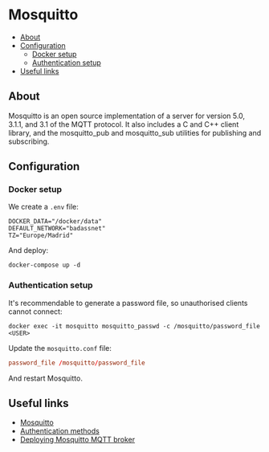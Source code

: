 # Mosquitto

- [About](#about)
- [Configuration](#configuration)
  * [Docker setup](#docker-setup)
  * [Authentication setup](#authentication-setup)
- [Useful links](#useful-links)

## About

Mosquitto is an open source implementation of a server for version 5.0, 3.1.1,
and 3.1 of the MQTT protocol. It also includes a C and C++ client library, and
the mosquitto_pub and mosquitto_sub utilities for publishing and subscribing.

## Configuration

### Docker setup

We create a `.env` file:

```shell
DOCKER_DATA="/docker/data"
DEFAULT_NETWORK="badassnet"
TZ="Europe/Madrid"
```

And deploy:

    docker-compose up -d

### Authentication setup

It's recommendable to generate a password file, so unauthorised clients cannot
connect:

    docker exec -it mosquitto mosquitto_passwd -c /mosquitto/password_file <USER>

Update the `mosquitto.conf` file:

```conf
password_file /mosquitto/password_file
```

And restart Mosquitto.

## Useful links

- [Mosquitto](https://github.com/eclipse/mosquitto)
- [Authentication methods](https://mosquitto.org/documentation/authentication-methods/)
- [Deploying Mosquitto MQTT broker](https://techsparx.com/software-development/mqtt/mosquitto-docker.html)
